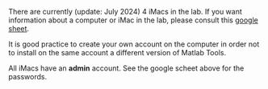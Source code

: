 There are currently (update: July 2024) 4 iMacs in the lab.
If you want information about a computer or iMac in the lab, please consult this [google sheet](https://docs.google.com/spreadsheets/d/1U5_rjj5mzXzh_8bLA_Rx3FmDdpYIUx2Y_z8SJPnKTHg/edit?usp=sharing).

It is good practice to create your own account on the computer in order not to install on the same account a different version of Matlab Tools.

All iMacs have an **admin** account. See the google scheet above for the passwords.